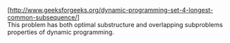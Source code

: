 [http://www.geeksforgeeks.org/dynamic-programming-set-4-longest-common-subsequence/]  
This problem has both optimal substructure and overlapping subproblems  properties of dynamic programming.  
 